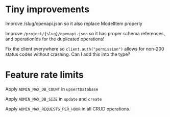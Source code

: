 # Tiny improvements

Improve /slug/openapi.json so it also replace ModelItem properly

Improve `/project/{slug}/openapi.json` so it has proper schema references, and operationIds for the duplicated operations!

Fix the client everywhere so `client.auth("permission")` allows for non-200 status codes without crashing. Can I add this into the type?

# Feature rate limits

Apply `ADMIN_MAX_DB_COUNT` in `upsertDatabase`

Apply `ADMIN_MAX_DB_SIZE` in `update` and `create`

Apply `ADMIN_MAX_REQUESTS_PER_HOUR` in all CRUD operations.
